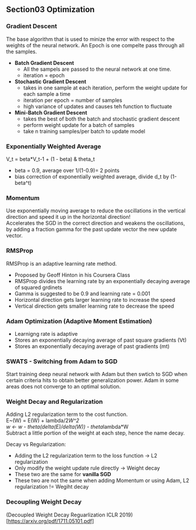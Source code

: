 ## Section03 Optimization  
### Gradient Descent
The base algorithm that is used to minize the error with respect to the weights of the neural network. An Epoch is one compelte 
pass through all the samples. 
- **Batch Gradient Descent**  
  + All the sampels are passed to the neural network at one time.
  + iteration = epoch
- **Stochastic Gradient Descent**  
  + takes in one sample at each iteration, perform the weight update for each sample a time
  + iteration per epoch = number of samples
  + high variance of updates and causes teh function to fluctuate
- **Mini-Batch Gradient Descent**  
  + takes the best of both the batch and stochastic gradient descent
  + perform weight update for a batch of samples
  + take n training samples/per batch to update model

### Exponentially Weighted Average
V_t = beta*V_t-1 + (1 - beta) & theta_t
- beta = 0.9, average over 1/(1-0.9)= 2 points
- bias correction of exponentially weighted average, divide d_t by (1-beta^t)

### Momentum
Use exponentially moving average to reduce the oscillations in the vertical direction and speed it up in the horizontal direction!  
Accelerates the SGD in the correct direction and weakens the oscillations, by adding a fraction gamma for the past update vector the new update vector. 

### RMSProp
RMSProp is an adaptive learning rate method.  
- Proposed by Geoff Hinton in his Coursera Class
- RMSProp divides the learning rate by an exponentially decaying average of squared grdinets
- Gamma is suggested to be 0.9 and learning rate = 0.001
- Horizontal direction gets larger learning rate to increase the speed
- Vertical direction gets smaller learning rate to decrease the speed

### Adam Optimization (Adaptive Moment Estimation) 
- Learnigng rate is adaptive
- Stores an exponentially decaying average of past square gradients (Vt)
- Stores an exponentially decaying average of past gradients (mt)

### SWATS - Switching from Adam to SGD
Start training deep neural network with Adam but then swtich to SGD when certain criteria hits to obtain better generalization power. Adam in some areas does not converge to an optimal solution.

### Weight Decay and Regularization
Adding L2 regularization term to the cost function.  
E~(W) = E(W) + lambda/2*W^2  
w <- w - theta(delta(E)/delta(W)) - theta*lambda*W  
Subtract a little portion of the weight at each step, hence the name decay. 

Decay vs Regularization:
- Adding the L2 regularization term to the loss function -> L2 regularization  
- Only modify the weight update rule directly -> Weight decay
- These two are the same for **vanilla SGD**
- These two are not the same when adding Momentum or using Adam, L2 regularization != Wegiht decay 

### Decoupling Weight Decay  
(Decoupled Weight Decay Reguarlization ICLR 2019)[https://arxiv.org/pdf/1711.05101.pdf]


